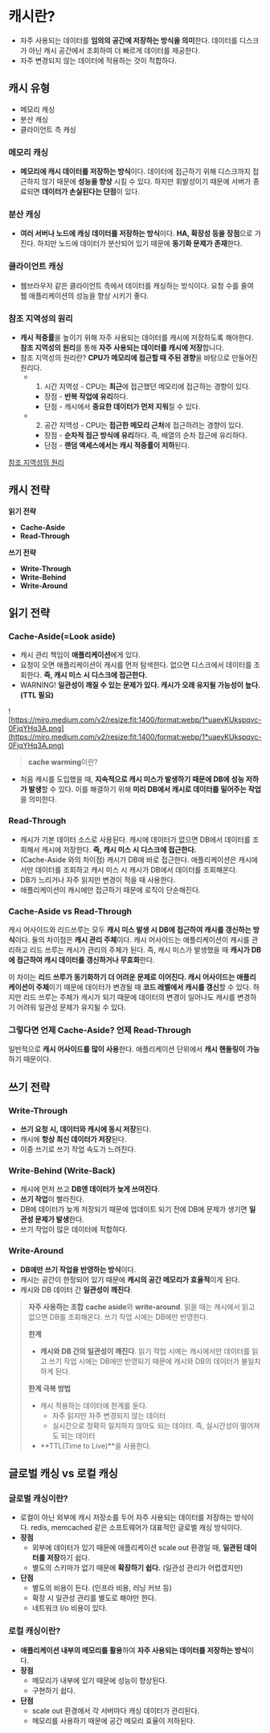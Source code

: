 # 캐시란?

- 자주 사용되는 데이터를 **임의의 공간에 저장하는 방식을 의미**한다. 데이터를 디스크가 아닌 캐시 공간에서 조회하여 더 빠르게 데이터를 제공한다.
- 자주 변경되지 않는 데이터에 적용하는 것이 적합하다.

## 캐시 유형

- 메모리 캐싱
- 분산 캐싱
- 클라이언트 측 캐싱

### 메모리 캐싱

- **메모리에 캐시 데이터를 저장하는 방식**이다. 데이터에 접근하기 위해 디스크까지 접근하지 않기 때문에 **성능을 향상** 시킬 수 있다. 하지만 휘발성이기 때문에 서버가 종료되면 **데이터가 손실된다는 단점**이 있다.

### 분산 캐싱

- **여러 서버나 노드에 캐싱 데이터를 저장하는 방식**이다. **HA, 확장성 등을 장점**으로 가진다. 하지만 노드에 데이터가 분산되어 있기 때문에 **동기화 문제가 존재**한다.

### 클라이언트 캐싱

- 웹브라우저 같은 클라이언트 측에서 데이터를 캐싱하는 방식이다. 요청 수를 줄여 웹 애플리케이션의 성능을 향상 시키기 좋다.

### 참조 지역성의 원리
- **캐시 적중률**을 높이기 위해 자주 사용되는 데이터를 캐시에 저장하도록 해야한다. **참조 지역성의 원리**를 통해 **자주 사용되는 데이터를 캐시에 저장**합니다.
- 참조 지역성의 원리란? **CPU가 메모리에 접근할 때 주된 경향**을 바탕으로 만들어진 원리다.
	- 1. 시간 지역성 - CPU는 **최근**에 접근했던 메모리에 접근하는 경향이 있다.
		- 장점 - **반복 작업에 유리**하다. 
		- 단점 - 캐시에서 **중요한 데이터가 먼저 지워**질 수 있다.
	- 2. 공간 지역성 - CPU는 **접근한 메모리 근처**에 접근하려는 경향이 있다.
		- 장점 - **순차적 접근 방식에 유리**하다. 즉, 배열의 순차 접근에 유리하다.
		- 단점 - **랜덤 액세스에서는 캐시 적중률이 저하**된다.


[참조 지역성의 원리](https://www.geeksforgeeks.org/locality-of-reference-and-cache-operation-in-cache-memory/)


## 캐시 전략

**읽기 전략**
- **Cache-Aside**
- **Read-Through**

**쓰기 전략**
- **Write-Through**
- **Write-Behind**
- **Write-Around**

## 읽기 전략

### Cache-Aside(=Look aside)

- 캐시 관리 책임이 **애플리케이션**에게 있다.
- 요청이 오면 애플리케이션이 캐시를 먼저 탐색한다. 없으면 디스크에서 데이터를 조회한다. **즉, 캐시 미스 시 디스크에 접근한다.**
- WARNING! **일관성이 깨질 수 있는 문제가 있다. 캐시가 오래 유지될 가능성이 높다. (TTL 필요)**

![https://miro.medium.com/v2/resize:fit:1400/format:webp/1*uaevKUkspqvc-0FjqYHq3A.png](https://miro.medium.com/v2/resize:fit:1400/format:webp/1*uaevKUkspqvc-0FjqYHq3A.png)

> **cache warming**이란?

- 처음 캐시를 도입했을 때, **지속적으로 캐시 미스가 발생하기 때문에 DB에 성능 저하가 발생**할 수 있다. 이를 해결하기 위해 **미리 DB에서 캐시로 데이터를 밀어주는 작업**을 의미한다.

### Read-Through

- 캐시가 기본 데이터 소스로 사용된다. 캐시에 데이터가 없으면 DB에서 데이터를 조회해서 캐시에 저장한다. **즉, 캐시 미스 시 디스크에 접근한다.**
- (Cache-Aside 와의 차이점) 캐시가 DB에 바로 접근한다. 애플리케이션은 캐시에서만 데이터를 조회하고 캐시 미스 시 캐시가 DB에서 데이터를 조회해온다.
- DB가 느리거나 자주 읽지만 변경이 적을 때 사용한다.
- 애플리케이션이 캐시에만 접근하기 때문에 로직이 단순해진다.

### Cache-Aside vs Read-Through

캐시 어사이드와 리드쓰루는 모두 **캐시 미스 발생 시 DB에 접근하여 캐시를 갱신하는 방식**이다. 둘의 차이점은 **캐시 관리 주체**이다. 캐시 어사이드는 애플리케이션이 캐시를 관리하고 리드 쓰루는 캐시가 관리의 주체가 된다. 즉, 캐시 미스가 발생했을 때 **캐시가 DB에 접근하여 캐시 데이터를 갱신하거나 무효화**한다.

이 차이는 **리드 쓰루가 동기화하기 더 어려운 문제로 이어진다. 캐시 어사이드는 애플리케이션이 주체**이기 때문에 데이터가 변경될 때 **코드 레벨에서 캐시를 갱신**할 수 있다. 하지만 리드 쓰루는 주체가 캐시가 되기 때문에 데이터의 변경이 일어나도 캐시를 변경하기 어려워 일관성 문제가 유지될 수 있다.

### 그렇다면 언제 Cache-Aside? 언제 Read-Through

일반적으로 **캐시 어사이드를 많이 사용**한다. 애플리케이션 단위에서 **캐시 핸들링이 가능**하기 때문이다.

## 쓰기 전략

### Write-Through
- **쓰기 요청 시, 데이터와 캐시에 동시 저장**된다.
- 캐시에 **항상 최신 데이터가 저장**된다.
- 이중 쓰기로 쓰기 작업 속도가 느려진다.

### Write-Behind (Write-Back)

- 캐시에 먼저 쓰고 **DB엔 데이터가 늦게 쓰여진다**.
- **쓰기 작업**이 빨라진다.
- DB에 데이터가 늦게 저장되기 때문에 업데이트 되기 전에 DB에 문제가 생기면 **일관성 문제가 발생**한다.
- 쓰기 작업이 많은 데이터에 적합하다.

### Write-Around
- **DB에만 쓰기 작업을 반영하는 방식**이다.
- 캐시는 공간이 한정되어 있기 때문에 **캐시의 공간 메모리가 효율적**이게 된다.
- 캐시와 DB 데이터 간 **일관성이 깨진다**.

> **자주 사용하는 조합**
> **cache aside**와 **write-around**. 읽을 때는 캐시에서 읽고 없으면 DB를 조회해온다. 쓰기 작업 시에는 DB에만 반영한다. 
> 
> **한계**
> - **캐시와 DB 간의 일관성이 깨진다**. 읽기 작업 시에는 캐시에서만 데이터를 읽고 쓰기 작업 시에는 DB에만 반영되기 때문에 캐시와 DB의 데이터가 불일치하게 된다.
> 
> **한계 극복 방법**
> - 캐시 적용하는 데이터에 한계를 둔다.
> 	- 자주 읽지만 자주 변경되지 않는 데이터
> 	- 실시간으로 정확히 일치하지 않아도 되는 데이터. 즉, 실시간성이 떨어져도 되는 데이터
> - **TTL(Time to Live)**을 사용한다.



## 글로벌 캐싱 vs 로컬 캐싱

### 글로벌 캐싱이란?

- 로컬이 아닌 외부에 캐시 저장소를 두어 자주 사용되는 데이터를 저장하는 방식이다. redis, memcached 같은 소프트웨어가 대표적인 글로벌 캐싱 방식이다.
- **장점**
    - 외부에 데이터가 있기 때문에 애플리케이션 scale out 환경일 때, **일관된 데이터를 저장**하기 쉽다.
    - 별도의 스키마가 없기 때문에 **확장하기 쉽다.** (일관성 관리가 어렵겠지만)
- **단점**
    - 별도의 비용이 든다. (인프라 비용, 러닝 커브 등)
    - 확장 시 일관성 관리를 별도로 해야만 한다.
    - 네트워크 I/o 비용이 있다.

### 로컬 캐싱이란?

- **애플리케이션 내부의 메모리를 활용**하여 **자주 사용되는 데이터를 저장하는 방식**이다.
- **장점**
    - 메모리가 내부에 있기 때문에 성능이 향상된다.
    - 구현하기 쉽다.
- **단점**
    - scale out 환경에서 각 서버마다 캐싱 데이터가 관리된다.
    - 메모리를 사용하기 때문에 공간 메모리 효율이 저하된다.